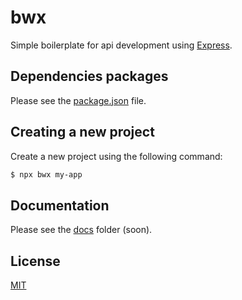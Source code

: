 # bwx

Simple boilerplate for api development using [Express](https://expressjs.com/).

## Dependencies packages

Please see the [package.json](package.json) file.

## Creating a new project

Create a new project using the following command:

```bash
$ npx bwx my-app
```

## Documentation

Please see the [docs](docs) folder (soon).

## License

[MIT](LICENSE)

